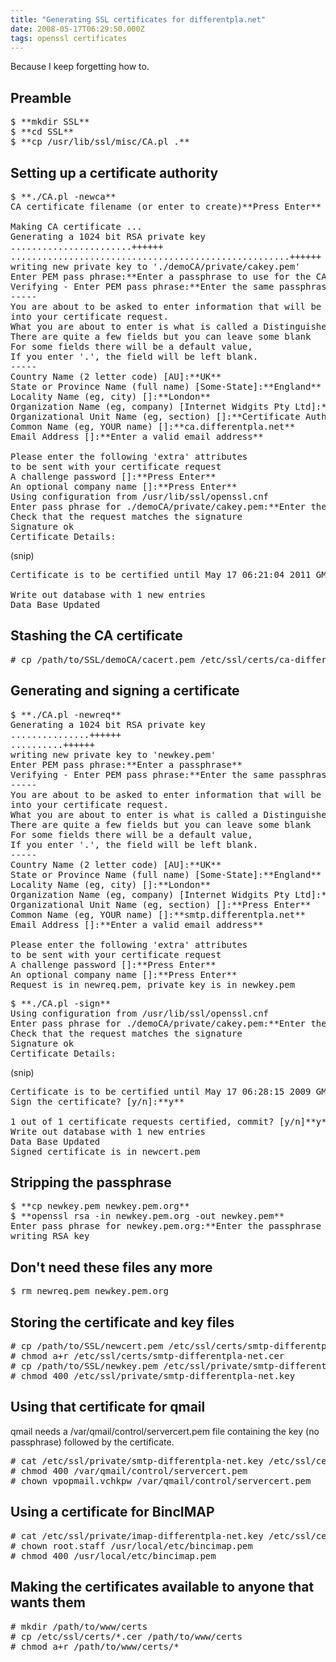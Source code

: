 ```yaml
---
title: "Generating SSL certificates for differentpla.net"
date: 2008-05-17T06:29:50.000Z
tags: openssl certificates
---
```

Because I keep forgetting how to.

## Preamble

<pre>$ **mkdir SSL**
$ **cd SSL**
$ **cp /usr/lib/ssl/misc/CA.pl .**</pre>

## Setting up a certificate authority

<pre>$ **./CA.pl -newca**
CA certificate filename (or enter to create)**Press Enter**

Making CA certificate ...
Generating a 1024 bit RSA private key
.......................++++++
.....................................................++++++
writing new private key to './demoCA/private/cakey.pem'
Enter PEM pass phrase:**Enter a passphrase to use for the CA**
Verifying - Enter PEM pass phrase:**Enter the same passphrase**
-----
You are about to be asked to enter information that will be incorporated
into your certificate request.
What you are about to enter is what is called a Distinguished Name or a DN.
There are quite a few fields but you can leave some blank
For some fields there will be a default value,
If you enter '.', the field will be left blank.
-----
Country Name (2 letter code) [AU]:**UK**
State or Province Name (full name) [Some-State]:**England**
Locality Name (eg, city) []:**London**
Organization Name (eg, company) [Internet Widgits Pty Ltd]:**differentpla.net**
Organizational Unit Name (eg, section) []:**Certificate Authority**
Common Name (eg, YOUR name) []:**ca.differentpla.net**
Email Address []:**Enter a valid email address**

Please enter the following 'extra' attributes
to be sent with your certificate request
A challenge password []:**Press Enter**
An optional company name []:**Press Enter**
Using configuration from /usr/lib/ssl/openssl.cnf
Enter pass phrase for ./demoCA/private/cakey.pem:**Enter the passphrase from above**
Check that the request matches the signature
Signature ok
Certificate Details:</pre>

(snip)

<pre>Certificate is to be certified until May 17 06:21:04 2011 GMT (1095 days)

Write out database with 1 new entries
Data Base Updated</pre>

## Stashing the CA certificate

<pre># cp /path/to/SSL/demoCA/cacert.pem /etc/ssl/certs/ca-differentpla-net.cer</pre>

## Generating and signing a certificate

<pre>$ **./CA.pl -newreq**
Generating a 1024 bit RSA private key
...............++++++
..........++++++
writing new private key to 'newkey.pem'
Enter PEM pass phrase:**Enter a passphrase**
Verifying - Enter PEM pass phrase:**Enter the same passphrase**
-----
You are about to be asked to enter information that will be incorporated
into your certificate request.
What you are about to enter is what is called a Distinguished Name or a DN.
There are quite a few fields but you can leave some blank
For some fields there will be a default value,
If you enter '.', the field will be left blank.
-----
Country Name (2 letter code) [AU]:**UK**
State or Province Name (full name) [Some-State]:**England**
Locality Name (eg, city) []:**London**
Organization Name (eg, company) [Internet Widgits Pty Ltd]:**differentpla.net**
Organizational Unit Name (eg, section) []:**Press Enter**
Common Name (eg, YOUR name) []:**smtp.differentpla.net**
Email Address []:**Enter a valid email address**

Please enter the following 'extra' attributes
to be sent with your certificate request
A challenge password []:**Press Enter**
An optional company name []:**Press Enter**
Request is in newreq.pem, private key is in newkey.pem
</pre>

<pre>$ **./CA.pl -sign**
Using configuration from /usr/lib/ssl/openssl.cnf
Enter pass phrase for ./demoCA/private/cakey.pem:**Enter the CA passphrase**
Check that the request matches the signature
Signature ok
Certificate Details:</pre>

(snip)

<pre>Certificate is to be certified until May 17 06:28:15 2009 GMT (365 days)
Sign the certificate? [y/n]:**y**

1 out of 1 certificate requests certified, commit? [y/n]**y**
Write out database with 1 new entries
Data Base Updated
Signed certificate is in newcert.pem</pre>

## Stripping the passphrase

<pre>$ **cp newkey.pem newkey.pem.org**
$ **openssl rsa -in newkey.pem.org -out newkey.pem**
Enter pass phrase for newkey.pem.org:**Enter the passphrase that you provided when generating the key**
writing RSA key</pre>

## Don't need these files any more

<pre>$ rm newreq.pem newkey.pem.org</pre>

## Storing the certificate and key files

<pre># cp /path/to/SSL/newcert.pem /etc/ssl/certs/smtp-differentpla-net.cer
# chmod a+r /etc/ssl/certs/smtp-differentpla-net.cer
# cp /path/to/SSL/newkey.pem /etc/ssl/private/smtp-differentpla-net.key
# chmod 400 /etc/ssl/private/smtp-differentpla-net.key</pre>

## Using that certificate for qmail

qmail needs a /var/qmail/control/servercert.pem file containing the key (no passphrase) followed by the certificate.

<pre># cat /etc/ssl/private/smtp-differentpla-net.key /etc/ssl/certs/smtp-differentpla-net.cer > /var/qmail/control/servercert.pem
# chmod 400 /var/qmail/control/servercert.pem
# chown vpopmail.vchkpw /var/qmail/control/servercert.pem</pre>

## Using a certificate for BincIMAP

<pre># cat /etc/ssl/private/imap-differentpla-net.key /etc/ssl/certs/imap-differentpla-net.cer > /usr/local/etc/bincimap.pem
# chown root.staff /usr/local/etc/bincimap.pem
# chmod 400 /usr/local/etc/bincimap.pem</pre>

## Making the certificates available to anyone that wants them

<pre># mkdir /path/to/www/certs
# cp /etc/ssl/certs/*.cer /path/to/www/certs
# chmod a+r /path/to/www/certs/*</pre>
